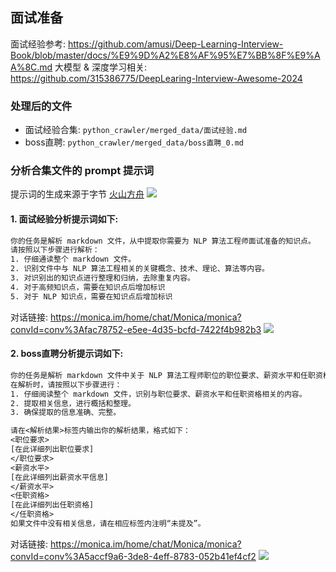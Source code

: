 ## 面试准备
面试经验参考: https://github.com/amusi/Deep-Learning-Interview-Book/blob/master/docs/%E9%9D%A2%E8%AF%95%E7%BB%8F%E9%AA%8C.md
大模型 & 深度学习相关: https://github.com/315386775/DeepLearing-Interview-Awesome-2024

### 处理后的文件

- 面试经验合集: `python_crawler/merged_data/面试经验.md`
- boss直聘: `python_crawler/merged_data/boss直聘_0.md`

### 分析合集文件的 prompt 提示词
提示词的生成来源于字节 [火山方舟](https://console.volcengine.com/ark/region:ark+cn-beijing/autope/startup)
![](https://p.ipic.vip/tiurce.png)

#### 1. 面试经验分析提示词如下:

```txt
你的任务是解析 markdown 文件，从中提取你需要为 NLP 算法工程师面试准备的知识点。
请按照以下步骤进行解析：
1. 仔细通读整个 markdown 文件。
2. 识别文件中与 NLP 算法工程相关的关键概念、技术、理论、算法等内容。
3. 对识别出的知识点进行整理和归纳，去除重复内容。
4. 对于高频知识点，需要在知识点后增加标识
5. 对于 NLP 知识点，需要在知识点后增加标识
```

对话链接: https://monica.im/home/chat/Monica/monica?convId=conv%3Afac78752-e5ee-4d35-bcfd-7422f4b982b3
![](https://p.ipic.vip/7pya4j.png)


#### 2. boss直聘分析提示词如下:
```txt
你的任务是解析 markdown 文件中关于 NLP 算法工程师职位的职位要求、薪资水平和任职资格。请仔细阅读以下 markdown 文件内容：
在解析时，请按照以下步骤进行：
1. 仔细阅读整个 markdown 文件，识别与职位要求、薪资水平和任职资格相关的内容。
2. 提取相关信息，进行概括和整理。
3. 确保提取的信息准确、完整。

请在<解析结果>标签内输出你的解析结果，格式如下：
<职位要求>
[在此详细列出职位要求]
</职位要求>
<薪资水平>
[在此详细列出薪资水平信息]
</薪资水平>
<任职资格>
[在此详细列出任职资格]
</任职资格>
如果文件中没有相关信息，请在相应标签内注明“未提及”。
```

对话链接: https://monica.im/home/chat/Monica/monica?convId=conv%3A5accf9a6-3de8-4eff-8783-052b41ef4cf2
![](https://p.ipic.vip/hir1km.png)